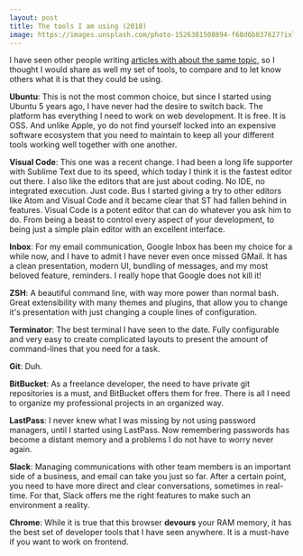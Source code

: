 ```yaml
---
layout: post
title: The tools I am using (2018)
image: https://images.unsplash.com/photo-1526381508894-f68d6b837627?ixlib=rb-0.3.5&ixid=eyJhcHBfaWQiOjEyMDd9&s=bc638fbde1e031cfea1e5f6ed4ee01e7&auto=format&fit=crop&w=1334&q=80
---
```


I have seen other people writing [articles with about the same topic](https://dev.to/michael/the-tools-i-use-july-2018-edition--2l2), so I thought I would share as well my set of tools, to compare and to let know others what it is that they could be using.

**Ubuntu**: This is not the most common choice, but since I started using Ubuntu 5 years ago, I have never had the desire to switch back. The platform has everything I need to work on web development. It is free. It is OSS. And unlike Apple, yo do not find yourself locked into an expensive software ecosystem that you need to maintain to keep all your different tools working well together with one another.

**Visual Code**: This one was a recent change. I had been a long life supporter with Sublime Text due to its speed, which today I think it is the fastest editor out there. I also like the editors that are just about coding. No IDE, no integrated execution. Just code. Bus I started giving a try to other editors like Atom and Visual Code and it became clear that ST had fallen behind in features. Visual Code is a potent editor that can do whatever you ask him to do. From being a beast to control every aspect of your development, to being just a simple plain editor with an excellent interface.

**Inbox**: For my email communication, Google Inbox has been my choice for a while now, and I have to admit I have never even once missed GMail. It has a clean presentation, modern UI, bundling of messages, and my most beloved feature, reminders. I really hope that Google does not kill it!

**ZSH**: A beautiful command line, with way more power than normal bash. Great extensibility with many themes and plugins, that allow you to change it's presentation with just changing a couple lines of configuration.

**Terminator**: The best terminal I have seen to the date. Fully configurable and very easy to create complicated layouts to present the amount of command-lines that you need for a task.

**Git**: Duh.

**BitBucket**: As a freelance developer, the need to have private git repositories is a must, and BitBucket offers them for free. There is all I need to organize my professional projects in an organized way.

**LastPass**: I never knew what I was missing by not using password managers, until I started using LastPass. Now remembering passwords has become a distant memory and a problems I do not have to worry never again.

**Slack**: Managing communications with other team members is an important side of a business, and email can take you just so far. After a certain point, you need to have more direct and clear conversations, sometimes in real-time. For that, Slack offers me the right features to make such an environment a reality.

**Chrome**: While it is true that this browser **devours** your RAM memory, it has the best set of developer tools that I have seen anywhere. It is a must-have if you want to work on frontend.
